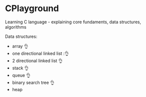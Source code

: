 # CPlayground
Learning C language - explaining core fundaments, data structures, algorithms

Data structures:
- array :ok_hand:
- one directional linked list ::ok_hand:
- 2 directional linked list :ok_hand:
- stack :ok_hand:
- queue :ok_hand:
- binary search tree :ok_hand:
- heap
